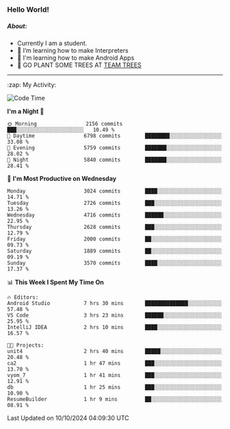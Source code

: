 ### Hello World!

##### About:
- Currently I am a student.
- 🌱 I’m learning how to make Interpreters
- 🌱 I'm learning how to make Android Apps
- 🌱 GO PLANT SOME TREES AT [TEAM TREES](https://teamtrees.org/)

---
  <summary>:zap: My Activity:</summary>
  
<!--START_SECTION:waka-->
![Code Time](http://img.shields.io/badge/Code%20Time-1%2C500%20hrs%2015%20mins-blue)

**I'm a Night 🦉** 

```text
🌞 Morning                2156 commits        ███░░░░░░░░░░░░░░░░░░░░░░   10.49 % 
🌆 Daytime                6798 commits        ████████░░░░░░░░░░░░░░░░░   33.08 % 
🌃 Evening                5759 commits        ███████░░░░░░░░░░░░░░░░░░   28.02 % 
🌙 Night                  5840 commits        ███████░░░░░░░░░░░░░░░░░░   28.41 % 
```
📅 **I'm Most Productive on Wednesday** 

```text
Monday                   3024 commits        ████░░░░░░░░░░░░░░░░░░░░░   14.71 % 
Tuesday                  2726 commits        ███░░░░░░░░░░░░░░░░░░░░░░   13.26 % 
Wednesday                4716 commits        ██████░░░░░░░░░░░░░░░░░░░   22.95 % 
Thursday                 2628 commits        ███░░░░░░░░░░░░░░░░░░░░░░   12.79 % 
Friday                   2000 commits        ██░░░░░░░░░░░░░░░░░░░░░░░   09.73 % 
Saturday                 1889 commits        ██░░░░░░░░░░░░░░░░░░░░░░░   09.19 % 
Sunday                   3570 commits        ████░░░░░░░░░░░░░░░░░░░░░   17.37 % 
```


📊 **This Week I Spent My Time On** 

```text
🔥 Editors: 
Android Studio           7 hrs 30 mins       ██████████████░░░░░░░░░░░   57.48 % 
VS Code                  3 hrs 23 mins       ██████░░░░░░░░░░░░░░░░░░░   25.95 % 
IntelliJ IDEA            2 hrs 10 mins       ████░░░░░░░░░░░░░░░░░░░░░   16.57 % 

🐱‍💻 Projects: 
unit4                    2 hrs 40 mins       █████░░░░░░░░░░░░░░░░░░░░   20.48 % 
ca2                      1 hr 47 mins        ███░░░░░░░░░░░░░░░░░░░░░░   13.70 % 
vyom_7                   1 hr 41 mins        ███░░░░░░░░░░░░░░░░░░░░░░   12.91 % 
db                       1 hr 25 mins        ███░░░░░░░░░░░░░░░░░░░░░░   10.90 % 
ResumeBuilder            1 hr 9 mins         ██░░░░░░░░░░░░░░░░░░░░░░░   08.91 % 
```


 Last Updated on 10/10/2024 04:09:30 UTC
<!--END_SECTION:waka-->
